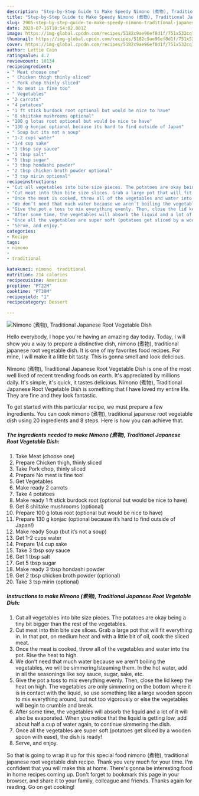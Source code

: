 ```yaml
---
description: "Step-by-Step Guide to Make Speedy Nimono (煮物), Traditional Japanese Root Vegetable Dish"
title: "Step-by-Step Guide to Make Speedy Nimono (煮物), Traditional Japanese Root Vegetable Dish"
slug: 2905-step-by-step-guide-to-make-speedy-nimono-traditional-japanese-root-vegetable-dish
date: 2020-07-16T18:54:02.001Z
image: https://img-global.cpcdn.com/recipes/5182c9ae96ef8d1f/751x532cq70/nimono-煮物-traditional-japanese-root-vegetable-dish-recipe-main-photo.jpg
thumbnail: https://img-global.cpcdn.com/recipes/5182c9ae96ef8d1f/751x532cq70/nimono-煮物-traditional-japanese-root-vegetable-dish-recipe-main-photo.jpg
cover: https://img-global.cpcdn.com/recipes/5182c9ae96ef8d1f/751x532cq70/nimono-煮物-traditional-japanese-root-vegetable-dish-recipe-main-photo.jpg
author: Lettie Cain
ratingvalue: 4.7
reviewcount: 10134
recipeingredient:
- " Meat choose one"
- " Chicken thigh thinly sliced"
- " Pork chop thinly sliced"
- " No meat is fine too"
- " Vegetables"
- "2 carrots"
- "4 potatoes"
- "1 ft stick burdock root optional but would be nice to have"
- "8 shiitake mushrooms optional"
- "100 g lotus root optional but would be nice to have"
- "130 g konjac optional because its hard to find outside of Japan"
- " Soup but its not a soup"
- "1-2 cups water"
- "1/4 cup sake"
- "3 tbsp soy sauce"
- "1 tbsp salt"
- "5 tbsp sugar"
- "3 tbsp hondashi powder"
- "2 tbsp chicken broth powder optional"
- "3 tsp mirin optional"
recipeinstructions:
- "Cut all vegetables into bite size pieces. The potatoes are okay being a tiny bit bigger than the rest of the vegetables."
- "Cut meat into thin bite size slices. Grab a large pot that will fit everything in. In that pot, on medium heat and with a little bit of oil, cook the sliced meat."
- "Once the meat is cooked, throw all of the vegetables and water into the pot. Rise the heat to high."
- "We don’t need that much water because we aren’t boiling the vegetables, we will be simmering/steaming them. In the hot water, add in all the seasonings like soy sauce, sugar, sake, etc."
- "Give the pot a toss to mix everything evenly. Then, close the lid keep the heat on high. The vegetables are only simmering on the bottom where it is in contact with the liquid, so use something like a large wooden spoon to mix everything around, but not too vigorously or else the vegetables will begin to crumble and break."
- "After some time, the vegetables will absorb the liquid and a lot of it will also be evaporated. When you notice that the liquid is getting low, add about half a cup of water again, to continue simmering the dish."
- "Once all the vegetables are super soft (potatoes get sliced by a wooden spoon with ease), the dish is ready!"
- "Serve, and enjoy."
categories:
- Recipe
tags:
- nimono
- 
- traditional

katakunci: nimono  traditional 
nutrition: 214 calories
recipecuisine: American
preptime: "PT22M"
cooktime: "PT39M"
recipeyield: "1"
recipecategory: Dessert

---
```



![Nimono (煮物), Traditional Japanese Root Vegetable Dish](https://img-global.cpcdn.com/recipes/5182c9ae96ef8d1f/751x532cq70/nimono-煮物-traditional-japanese-root-vegetable-dish-recipe-main-photo.jpg)

Hello everybody, I hope you're having an amazing day today. Today, I will show you a way to prepare a distinctive dish, nimono (煮物), traditional japanese root vegetable dish. It is one of my favorites food recipes. For mine, I will make it a little bit tasty. This is gonna smell and look delicious.



Nimono (煮物), Traditional Japanese Root Vegetable Dish is one of the most well liked of recent trending foods on earth. It's appreciated by millions daily. It's simple, it's quick, it tastes delicious. Nimono (煮物), Traditional Japanese Root Vegetable Dish is something that I have loved my entire life. They are fine and they look fantastic.


To get started with this particular recipe, we must prepare a few ingredients. You can cook nimono (煮物), traditional japanese root vegetable dish using 20 ingredients and 8 steps. Here is how you can achieve that.

<!--inarticleads1-->

##### The ingredients needed to make Nimono (煮物), Traditional Japanese Root Vegetable Dish:

1. Take  Meat (choose one)
1. Prepare  Chicken thigh, thinly sliced
1. Take  Pork chop, thinly sliced
1. Prepare  No meat is fine too!
1. Get  Vegetables
1. Make ready 2 carrots
1. Take 4 potatoes
1. Make ready 1 ft stick burdock root (optional but would be nice to have)
1. Get 8 shiitake mushrooms (optional)
1. Prepare 100 g lotus root (optional but would be nice to have)
1. Prepare 130 g konjac (optional because it’s hard to find outside of Japan!)
1. Make ready  Soup (but it’s not a soup)
1. Get 1-2 cups water
1. Prepare 1/4 cup sake
1. Take 3 tbsp soy sauce
1. Get 1 tbsp salt
1. Get 5 tbsp sugar
1. Make ready 3 tbsp hondashi powder
1. Get 2 tbsp chicken broth powder (optional)
1. Take 3 tsp mirin (optional)




<!--inarticleads2-->

##### Instructions to make Nimono (煮物), Traditional Japanese Root Vegetable Dish:

1. Cut all vegetables into bite size pieces. The potatoes are okay being a tiny bit bigger than the rest of the vegetables.
1. Cut meat into thin bite size slices. Grab a large pot that will fit everything in. In that pot, on medium heat and with a little bit of oil, cook the sliced meat.
1. Once the meat is cooked, throw all of the vegetables and water into the pot. Rise the heat to high.
1. We don’t need that much water because we aren’t boiling the vegetables, we will be simmering/steaming them. In the hot water, add in all the seasonings like soy sauce, sugar, sake, etc.
1. Give the pot a toss to mix everything evenly. Then, close the lid keep the heat on high. The vegetables are only simmering on the bottom where it is in contact with the liquid, so use something like a large wooden spoon to mix everything around, but not too vigorously or else the vegetables will begin to crumble and break.
1. After some time, the vegetables will absorb the liquid and a lot of it will also be evaporated. When you notice that the liquid is getting low, add about half a cup of water again, to continue simmering the dish.
1. Once all the vegetables are super soft (potatoes get sliced by a wooden spoon with ease), the dish is ready!
1. Serve, and enjoy.




So that is going to wrap it up for this special food nimono (煮物), traditional japanese root vegetable dish recipe. Thank you very much for your time. I'm confident that you will make this at home. There's gonna be interesting food in home recipes coming up. Don't forget to bookmark this page in your browser, and share it to your family, colleague and friends. Thanks again for reading. Go on get cooking!
